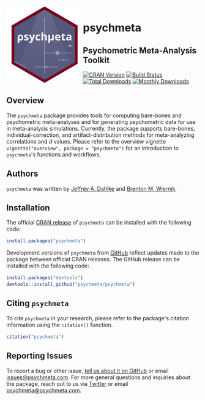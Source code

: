 <img width="200" src="man/figures/psychmeta_icon_twitter.png?raw=TRUE" alt="psychmeta logo" align="left">

# psychmeta
## Psychometric Meta-Analysis Toolkit

[![CRAN Version](https://r-pkg.org/badges/version/psychmeta)](https://cran.r-project.org/package=psychmeta "CRAN version")
[![Build Status](https://travis-ci.org/psychmeta/psychmeta.svg?branch=master)](https://travis-ci.org/psychmeta/psychmeta "Build status")
[![Total Downloads](https://cranlogs.r-pkg.org/badges/grand-total/psychmeta)](https://cranlogs.r-pkg.org/badges/grand-total/psychmeta "Total downloads")
[![Monthly Downloads](https://cranlogs.r-pkg.org/badges/psychmeta)](https://cranlogs.r-pkg.org/badges/psychmeta "Monthly downloads")

## Overview
The `psychmeta` package provides tools for computing bare-bones and psychometric meta-analyses and for generating psychometric data for use in meta-analysis simulations. Currently, the package supports bare-bones, individual-correction, and artifact-distribution methods for meta-analyzing correlations and *d* values. Please refer to the overview vignette `vignette("overview", package = "psychmeta")` for an introduction to `psychmeta`'s functions and workflows.

## Authors
`psychmeta` was written by [Jeffrey A. Dahlke](https://www.jeffreydahlke.com/) and [Brenton M. Wiernik](https://wiernik.org/).

## Installation
The official [CRAN release](https://cran.r-project.org/package=psychmeta) of `psychmeta` can be installed with the following code:
```r
install.packages("psychmeta")
```

Development versions of `psychmeta` from [GitHub](https://github.com/jadahlke/psychmeta) reflect updates made to the package between official CRAN releases. The GitHub release can be installed with the following code:
```r
install.packages("devtools")
devtools::install_github("psychmeta/psychmeta")
```

## Citing `psychmeta`
To cite `psychmeta` in your research, please refer to the package's citation information using the `citation()` function.
```r
citation("psychmeta")
```

## Reporting Issues
To report a bug or other issue, [tell us about it on GitHub](https://github.com/psychmeta/psychmeta/issues) or email [issues@psychmeta.com](mailto:issues@psychmeta.com). For more general questions and inquiries about the package, reach out to us via [Twitter](https://twitter.com/psychmetaR) or email [psychmeta@psychmeta.com](mailto:psychmeta@psychmeta.com).
